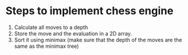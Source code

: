 # Steps to implement chess engine

1. Calculate all moves to a depth
2. Store the move and the evaluation in a 2D array.
3. Sort it using minimax (make sure that the depth of the moves are the same as the minimax tree) 